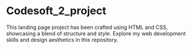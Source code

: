 # Codesoft_2_project
This landing page project has been crafted using HTML and CSS, showcasing a blend of structure and style. Explore my web development skills and design aesthetics in this repository.

